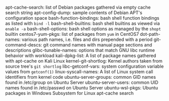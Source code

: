 apt-cache-search: list of Debian packages gathered via empty cache search string
apt-config-dump: sample contents of Debian APT's configuration space
bash-function-bindings: bash shell function bindings as listed with `bind -l`
bash-shell-builtins: bash shell builtins as viewed via `enable -a`
bash-shell-options: bash shell options as managed by the `shopt` builtin
centos7-yum-pkgs: list of packages from `yum` in CentOS7
dot-path-names: various path names, i.e. files and dirs prepended with a period
git-command-descs: git command names with manual page sections and descriptions
glibc-tunable-names: options that match GNU libc runtime behavior with workload
kali-dpkg-list: A list of package names gathered with apt-cache on Kali Linux
kernel-git-shortlog: Kernel authors taken from source tree's `git shortlog` 
libc-getconf-vars: system configuration variable values from `getconf(1)`
linux-syscall-names: A list of Linux system call identifiers from kernel code
ubuntu-server-groups: common GID names found in /etc/group on Ubuntu Server
ubuntu-server-users: common UID names found in /etc/passwd on Ubuntu Server
ubuntu-wsl-pkgs: Ubuntu packages in Windows Subsystem for Linux apt-cache search 
